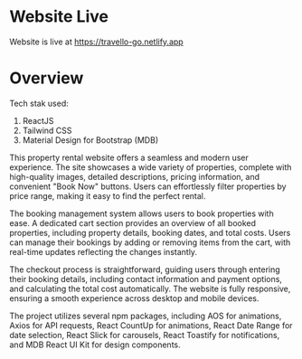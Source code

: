 # Website Live
Website is live at https://travello-go.netlify.app

# Overview
Tech stak used:
1. ReactJS
2. Tailwind CSS
3. Material Design for Bootstrap (MDB)

This property rental website offers a seamless and modern user experience. The site showcases a wide variety of properties, complete with high-quality images, detailed descriptions, pricing information, and convenient "Book Now" buttons. Users can effortlessly filter properties by price range, making it easy to find the perfect rental.

The booking management system allows users to book properties with ease. A dedicated cart section provides an overview of all booked properties, including property details, booking dates, and total costs. Users can manage their bookings by adding or removing items from the cart, with real-time updates reflecting the changes instantly.

The checkout process is straightforward, guiding users through entering their booking details, including contact information and payment options, and calculating the total cost automatically. The website is fully responsive, ensuring a smooth experience across desktop and mobile devices.

The project utilizes several npm packages, including AOS for animations, Axios for API requests, React CountUp for animations, React Date Range for date selection, React Slick for carousels, React Toastify for notifications, and MDB React UI Kit for design components.
